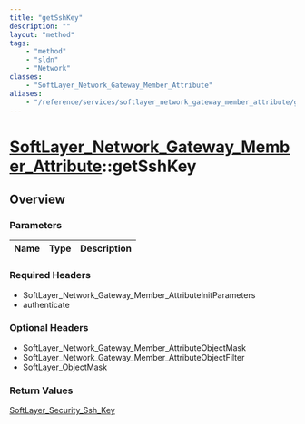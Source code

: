 ```yaml
---
title: "getSshKey"
description: ""
layout: "method"
tags:
    - "method"
    - "sldn"
    - "Network"
classes:
    - "SoftLayer_Network_Gateway_Member_Attribute"
aliases:
    - "/reference/services/softlayer_network_gateway_member_attribute/getSshKey"
---
```

# [SoftLayer_Network_Gateway_Member_Attribute](/reference/services/SoftLayer_Network_Gateway_Member_Attribute)::getSshKey




## Overview 


### Parameters 
|Name | Type | Description |
| --- | --- | --- |


### Required Headers
* SoftLayer_Network_Gateway_Member_AttributeInitParameters
* authenticate

### Optional Headers
* SoftLayer_Network_Gateway_Member_AttributeObjectMask
* SoftLayer_Network_Gateway_Member_AttributeObjectFilter
* SoftLayer_ObjectMask

### Return Values
<a href='/reference/datatypes/SoftLayer_Security_Ssh_Key'>SoftLayer_Security_Ssh_Key </a>

